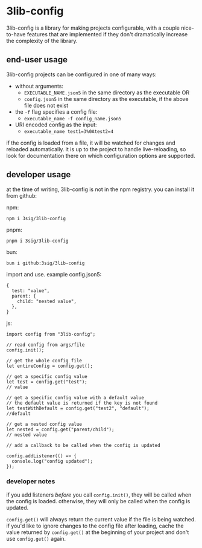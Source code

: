 # 3lib-config

3lib-config is a library for making projects configurable, with a couple nice-to-have features that are implemented if they don't dramatically increase the complexity of the library.

## end-user usage

3lib-config projects can be configured in one of many ways:

- without arguments:
  - `EXECUTABLE_NAME.json5` in the same directory as the executable OR
  - `config.json5` in the same directory as the executable, if the above file does not exist
- the `-f` flag specifies a config file:
  - `executable_name -f config_name.json5`
- URI encoded config as the input:
  - `executable_name test1=3%0Atest2=4`

if the config is loaded from a file, it will be watched for changes and reloaded automatically.
it is up to the project to handle live-reloading, so look for documentation there on which configuration options are supported.

## developer usage

at the time of writing, 3lib-config is not in the npm registry. you can install it from github:

npm:
```
npm i 3sig/3lib-config
```

pnpm:
```
pnpm i 3sig/3lib-config
```

bun:
```
bun i github:3sig/3lib-config
```

import and use.
example config.json5:
```
{
  test: "value",
  parent: {
    child: "nested value",
  },
}
```

js:
```
import config from "3lib-config";

// read config from args/file
config.init();

// get the whole config file
let entireConfig = config.get();

// get a specific config value
let test = config.get("test");
// value

// get a specific config value with a default value
// the default value is returned if the key is not found
let testWithDefault = config.get("test2", "default");
//default

// get a nested config value
let nested = config.get("parent/child");
// nested value

// add a callback to be called when the config is updated

config.addListener(() => {
  console.log("config updated");
});
```

### developer notes

if you add listeners *before* you call `config.init()`, they will be called when the config is loaded.
otherwise, they will only be called when the config is updated.

`config.get()` will always return the current value if the file is being watched. if you'd like to ignore changes
to the config file after loading, cache the value returned by `config.get()` at the beginning of your project and don't use `config.get()` again.
